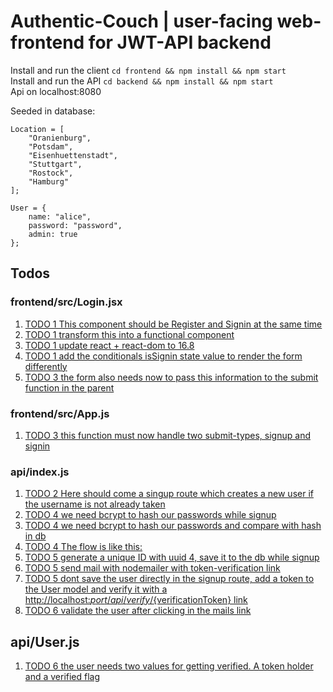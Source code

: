 # Authentic-Couch | user-facing web-frontend for JWT-API backend

Install and run the client `cd frontend && npm install && npm start`  
Install and run the API `cd backend && npm install && npm start`  
Api on localhost:8080

Seeded in database:

```
Location = [
    "Oranienburg",
    "Potsdam",
    "Eisenhuettenstadt",
    "Stuttgart",
    "Rostock",
    "Hamburg"
];

User = {
    name: "alice",
    password: "password",
    admin: true
};
```

## Todos


### frontend/src/Login.jsx

1. [TODO 1 This component should be Register and Signin at the same time](./frontend/src/Login.jsx#L4)
1. [TODO 1 transform this into a functional component](./frontend/src/Login.jsx#L6)
1. [TODO 1 update react + react-dom to 16.8](./frontend/src/Login.jsx#L7)
1. [TODO 1 add the conditionals isSignin state value to render the form differently](./frontend/src/Login.jsx#L8)
1. [TODO 3 the form also needs now to pass this information to the submit function in the parent](./frontend/src/Login.jsx#L16)

### frontend/src/App.js

1. [TODO 3 this function must now handle two submit-types, signup and signin](./frontend/src/App.js#L52)

### api/index.js

1. [TODO 2 Here should come a singup route which creates a new user if the username is not already taken](./api/index.js#L109)
1. [TODO 4 we need bcrypt to hash our passwords while signup](./api/index.js#L114)
1. [TODO 4 we need bcrypt to hash our passwords and compare with hash in db](./api/index.js#L83)
1. [TODO 4 The flow is like this:](./api/index.js#L115)
1. [TODO 5 generate a unique ID with uuid 4, save it to the db while signup](./api/index.js#L120)
1. [TODO 5 send mail with nodemailer with token-verification link](./api/index.js#L121)
1. [TODO 5 dont save the user directly in the signup route, add a token to the User model and verify it with a http://localhost:${port}/api/verify/${verificationToken} link](./api/index.js#L122)
1. [TODO 6 validate the user after clicking in the mails link](./api/index.js#L124)

## api/User.js
  
1. [TODO 6 the user needs two values for getting verified. A token holder and a verified flag ](./api/User.js#L10)